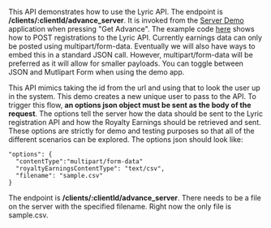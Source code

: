 This API demonstrates how to use the Lyric API. The endpoint is **/clients/:clientId/advance_server**. 
It is invoked from the [Server Demo](http://vatm-demo.lyricfinancial.com/#/demo-server) application when pressing "Get Advance". The example code [here](https://github.com/LyricFinancial/demo-integration-server/blob/master/src/main/java/com/lyric/ServerDemoController.java) shows how to POST registrations to the Lyric API. Currently earnings data can only be posted using multipart/form-data. Eventually we will also have ways to embed this in a standard JSON call. However, multipart/form-data will be preferred as it will allow for smaller payloads. You can toggle between JSON and Mutlipart Form when using the demo app.

This API mimics taking the id from the url and using that to look the user up in the system.  This
demo creates a new unique user to pass to the API.  To trigger this flow, **an options json object must
be sent as the body of the request**.  The options tell the server how the data should be sent to the
Lyric registration API and how the Royalty Earnings should be retrieved and sent.  These options are
strictly for demo and testing purposes so that all of the different scenarios can be explored.  The
options json should look like:

    "options": {
      "contentType":"multipart/form-data"
      "royaltyEarningsContentType": "text/csv",
      "filename": "sample.csv"
    }

The endpoint is **/clients/:clientId/advance_server**.  There needs to be a file on the server with the
specified filename.  Right now the only file is sample.csv.
